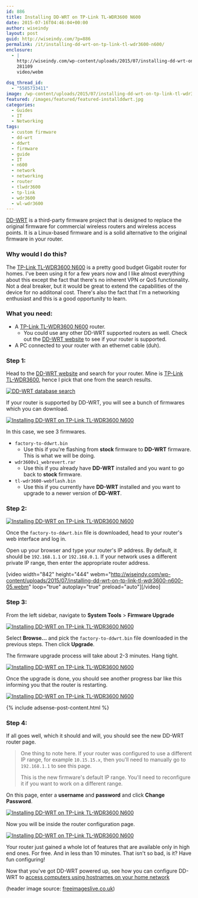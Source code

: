 ```yaml
---
id: 886
title: Installing DD-WRT on TP-Link TL-WDR3600 N600
date: 2015-07-16T04:46:04+00:00
author: wiseindy
layout: post
guid: http://wiseindy.com/?p=886
permalink: /it/installing-dd-wrt-on-tp-link-tl-wdr3600-n600/
enclosure:
  - |
    http://wiseindy.com/wp-content/uploads/2015/07/installing-dd-wrt-on-tp-link-tl-wdr3600-n600-05.webm
    281109
    video/webm
    
dsq_thread_id:
  - "5585733411"
image: /wp-content/uploads/2015/07/installing-dd-wrt-on-tp-link-tl-wdr3600-n600-header.jpg
featured: /images/featured/featured-installddwrt.jpg
categories:
  - Guides
  - IT
  - Networking
tags:
  - custom firmware
  - dd-wrt
  - ddwrt
  - firmware
  - guide
  - IT
  - n600
  - network
  - networking
  - router
  - tlwdr3600
  - tp-link
  - wdr3600
  - wl-wdr3600
---
```

<a target="_blank" href="https://en.wikipedia.org/wiki/DD-WRT" target="_blank">DD-WRT</a> is a third-party firmware project that is designed to replace the original firmware for commercial wireless routers and wireless access points. It is a Linux-based firmware and is a solid alternative to the original firmware in your router.

<!--more-->
<h3>Why would I do this?</h3>
The <a target="_blank" href="http://www.tp-link.com/en/products/details/cat-9_TL-WDR3600.html" target="_blank">TP-Link TL-WDR3600 N600</a> is a pretty good budget Gigabit router for homes. I've been using it for a few years now and I like almost everything about this except the fact that there's no inherent VPN or QoS functionality. Not a deal breaker, but it would be great to extend the capabilities of the device for no additonal cost. There's also the fact that I'm a networking enthusiast and this is a good opportunity to learn.
<h3>What you need:</h3>
<ul>
	<li>A <a target="_blank" href="http://www.tp-link.com/en/products/details/cat-9_TL-WDR3600.html" target="_blank">TP-Link TL-WDR3600 N600</a> router.
<ul>
	<li>You could use any other DD-WRT supported routers as well. Check out the <a target="_blank" href="http://www.dd-wrt.com/site/support/router-database" target="_blank">DD-WRT website</a> to see if your router is supported.</li>
</ul>
</li>
	<li>A PC connected to your router with an ethernet cable (duh).</li>
</ul>
<h3>Step 1:</h3>
Head to the <a target="_blank" href="http://www.dd-wrt.com/site/support/router-database" target="_blank">DD-WRT website</a> and search for your router. Mine is <a target="_blank" href="http://www.tp-link.com/en/products/details/cat-9_TL-WDR3600.html" target="_blank">TP-Link TL-WDR3600</a>, hence I pick that one from the search results.

<a target="_blank" href="http://wiseindy.com/wp-content/uploads/2015/07/installing-dd-wrt-on-tp-link-tl-wdr3600-n600-01.png"><img class="alignnone size-full wp-image-887" src="http://wiseindy.com/wp-content/uploads/2015/07/installing-dd-wrt-on-tp-link-tl-wdr3600-n600-01.png" alt="DD-WRT database search" /></a>

If your router is supported by DD-WRT, you will see a bunch of firmwares which you can download.

<a target="_blank" href="http://wiseindy.com/wp-content/uploads/2015/07/installing-dd-wrt-on-tp-link-tl-wdr3600-n600-02.png"><img class="alignnone wp-image-889 size-full" src="http://wiseindy.com/wp-content/uploads/2015/07/installing-dd-wrt-on-tp-link-tl-wdr3600-n600-02.png" alt="Installing DD-WRT on TP-Link TL-WDR3600 N600" /></a>

In this case, we see 3 firmwares.
<ul>
	<li><code>factory-to-ddwrt.bin</code>
<ul>
	<li>Use this if you're flashing from <strong>stock</strong> firmware to <strong>DD-WRT</strong> firmware. This is what we will be doing.</li>
</ul>
</li>
	<li><code>wdr3600v1_webrevert.rar</code>
<ul>
	<li>Use this if you already have <strong>DD-WRT</strong> installed and you want to go back to <strong>stock</strong> firmware.</li>
</ul>
</li>
	<li><code>tl-wdr3600-webflash.bin</code>
<ul>
	<li>Use this if you currently have <strong>DD-WRT</strong> installed and you want to upgrade to a newer version of <strong>DD-WRT</strong>.</li>
</ul>
</li>
</ul>
<h3>Step 2:</h3>
<a target="_blank" href="http://wiseindy.com/wp-content/uploads/2015/07/installing-dd-wrt-on-tp-link-tl-wdr3600-n600-003.png"><img class="alignnone size-full wp-image-895" src="http://wiseindy.com/wp-content/uploads/2015/07/installing-dd-wrt-on-tp-link-tl-wdr3600-n600-003.png" alt="Installing DD-WRT on TP-Link TL-WDR3600 N600" /></a>

Once the <code>factory-to-ddwrt.bin</code> file is downloaded, head to your router's web interface and log in.

Open up your browser and type your router's IP address. By default, it should be <code>192.168.1.1</code> or <code>192.168.0.1</code>. If your network uses a different private IP range, then enter the appropriate router address.

[video width="842" height="444" webm="http://wiseindy.com/wp-content/uploads/2015/07/installing-dd-wrt-on-tp-link-tl-wdr3600-n600-05.webm" loop="true" autoplay="true" preload="auto"][/video]
<h3>Step 3:</h3>
From the left sidebar, navigate to <strong>System Tools</strong> &gt; <strong>Firmware Upgrade</strong>

<a target="_blank" href="http://wiseindy.com/wp-content/uploads/2015/07/installing-dd-wrt-on-tp-link-tl-wdr3600-n600-08.png"><img class="alignnone size-full wp-image-904" src="http://wiseindy.com/wp-content/uploads/2015/07/installing-dd-wrt-on-tp-link-tl-wdr3600-n600-08.png" alt="Installing DD-WRT on TP-Link TL-WDR3600 N600" /></a>

Select <strong>Browse...</strong> and pick the <code>factory-to-ddwrt.bin</code> file downloaded in the previous steps. Then click <strong>Upgrade</strong>.

The firmware upgrade process will take about 2-3 minutes. Hang tight.

<a target="_blank" href="http://wiseindy.com/wp-content/uploads/2015/07/installing-dd-wrt-on-tp-link-tl-wdr3600-n600-09.png"><img class="alignnone size-full wp-image-905" src="http://wiseindy.com/wp-content/uploads/2015/07/installing-dd-wrt-on-tp-link-tl-wdr3600-n600-09.png" alt="Installing DD-WRT on TP-Link TL-WDR3600 N600" /></a>

Once the upgrade is done, you should see another progress bar like this informing you that the router is restarting.

<a target="_blank" href="http://wiseindy.com/wp-content/uploads/2015/07/installing-dd-wrt-on-tp-link-tl-wdr3600-n600-10.png"><img class="alignnone size-full wp-image-906" src="http://wiseindy.com/wp-content/uploads/2015/07/installing-dd-wrt-on-tp-link-tl-wdr3600-n600-10.png" alt="Installing DD-WRT on TP-Link TL-WDR3600 N600" /></a>

<div class="row">
  <div class="col-12">
    {% include adsense-post-content.html %}
  </div>
</div>

<h3>Step 4:</h3>
If all goes well, which it should and will, you should see the new DD-WRT router page.
<blockquote>One thing to note here. If your router was configured to use a different IP range, for example <code>10.15.15.x</code>, then you'll need to manually go to <code>192.168.1.1</code> to see this page.

This is the new firmware's default IP range. You'll need to reconfigure it if you want to work on a different range.</blockquote>
On this page, enter a <strong>username</strong> and <strong>password</strong> and click <strong>Change Password</strong>.

<a target="_blank" href="http://wiseindy.com/wp-content/uploads/2015/07/installing-dd-wrt-on-tp-link-tl-wdr3600-n600-11.png"><img class="alignnone size-full wp-image-907" src="http://wiseindy.com/wp-content/uploads/2015/07/installing-dd-wrt-on-tp-link-tl-wdr3600-n600-11.png" alt="Installing DD-WRT on TP-Link TL-WDR3600 N600" /></a>

Now you will be inside the router configuration page.

<a target="_blank" href="http://wiseindy.com/wp-content/uploads/2015/07/installing-dd-wrt-on-tp-link-tl-wdr3600-n600-12.png"><img class="alignnone size-full wp-image-909" src="http://wiseindy.com/wp-content/uploads/2015/07/installing-dd-wrt-on-tp-link-tl-wdr3600-n600-12.png" alt="Installing DD-WRT on TP-Link TL-WDR3600 N600" /></a>

Your router just gained a whole lot of features that are available only in high end ones. For free. And in less than 10 minutes. That isn't so bad, is it? Have fun configuring!

Now that you've got DD-WRT powered up, see how you can configure DD-WRT to <a target="_blank" href="http://wiseindy.com/it/how-to-access-your-pcs-using-dns-names-with-dd-wrt/" target="_blank">access computers using hostnames on your home network</a>

(header image source: <a target="_blank" href="http://www.freeimageslive.co.uk/image/view/3929/_original" target="_blank">freeimageslive.co.uk</a>)
